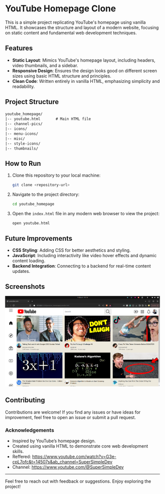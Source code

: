 # YouTube Homepage Clone

This is a simple project replicating YouTube's homepage using vanilla HTML. It showcases the structure and layout of a modern website, focusing on static content and fundamental web development techniques.

## Features

- **Static Layout**: Mimics YouTube's homepage layout, including headers, video thumbnails, and a sidebar.
- **Responsive Design**: Ensures the design looks good on different screen sizes using basic HTML structure and principles.
- **Clean Code**: Written entirely in vanilla HTML, emphasizing simplicity and readability.

## Project Structure

```plaintext
youtube_homepage/
|-- youtube.html       # Main HTML file
|-- channel-pics/
|-- icons/
|-- menu-icons/
|-- misc/
|-- style-icons/
|-- thumbnails/
```

## How to Run

1. Clone this repository to your local machine:

   ```bash
   git clone <repository-url>
   ```

2. Navigate to the project directory:

   ```bash
   cd youtube_homepage
   ```

3. Open the `index.html` file in any modern web browser to view the project:
   ```
   open youtube.html
   ```

## Future Improvements

- **CSS Styling**: Adding CSS for better aesthetics and styling.
- **JavaScript**: Including interactivity like video hover effects and dynamic content loading.
- **Backend Integration**: Connecting to a backend for real-time content updates.

## Screenshots

![alt text](channel-pics/project-screen-shot.png)

## Contributing

Contributions are welcome! If you find any issues or have ideas for improvement, feel free to open an issue or submit a pull request.

### Acknowledgements

- Inspired by YouTube’s homepage design.
- Created using vanilla HTML to demonstrate core web development skills.
- Reffered: https://www.youtube.com/watch?v=G3e-cpL7ofc&t=14507s&ab_channel=SuperSimpleDev
- Channel: https://www.youtube.com/@SuperSimpleDev

---

Feel free to reach out with feedback or suggestions. Enjoy exploring the project!
